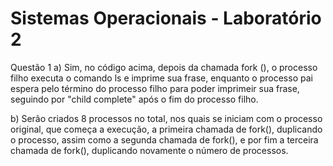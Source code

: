 # Sistemas Operacionais - Laboratório 2

Questão 1
a) Sim, no código acima, depois da chamada fork (), o processo filho executa o comando ls e imprime sua frase, enquanto o processo pai espera pelo término do processo filho para poder imprimeir sua frase, seguindo por "child complete" após o fim do processo filho.

b) Serão criados 8 processos no total, nos quais se iniciam com o processo original, que começa a execução, a primeira chamada de fork(), duplicando o processo, assim como a segunda chamada de fork(), e por fim a terceira chamada de fork(), duplicando novamente o número de processos.

